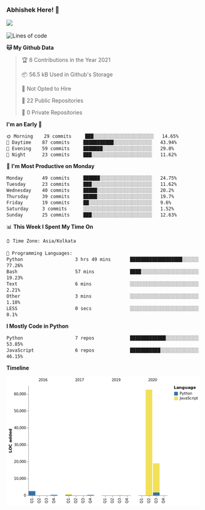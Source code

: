 ### Abhishek Here! 👋
![](https://komarev.com/ghpvc/?username=5parkp1ug&color=green)

<!--
**5parkp1ug/5parkp1ug** is a ✨ _special_ ✨ repository because its `README.md` (this file) appears on your GitHub profile.

Here are some ideas to get you started:

- 🔭 I’m currently working on ...
- 🌱 I’m currently learning ...
- 👯 I’m looking to collaborate on ...
- 🤔 I’m looking for help with ...
- 💬 Ask me about ...
- 📫 How to reach me: ...
- 😄 Pronouns: ...
- ⚡ Fun fact: ...
-->

<!--START_SECTION:waka-->
![Lines of code](https://img.shields.io/badge/From%20Hello%20World%20I%27ve%20Written-85687%20lines%20of%20code-blue)

**🐱 My Github Data** 

> 🏆 8 Contributions in the Year 2021
 > 
> 📦 56.5 kB Used in Github's Storage 
 > 
> 🚫 Not Opted to Hire
 > 
> 📜 22 Public Repositories 
 > 
> 🔑 0 Private Repositories  
 > 
**I'm an Early 🐤** 

```text
🌞 Morning    29 commits     ███░░░░░░░░░░░░░░░░░░░░░░   14.65% 
🌆 Daytime    87 commits     ███████████░░░░░░░░░░░░░░   43.94% 
🌃 Evening    59 commits     ███████░░░░░░░░░░░░░░░░░░   29.8% 
🌙 Night      23 commits     ███░░░░░░░░░░░░░░░░░░░░░░   11.62%

```
📅 **I'm Most Productive on Monday** 

```text
Monday       49 commits     ██████░░░░░░░░░░░░░░░░░░░   24.75% 
Tuesday      23 commits     ███░░░░░░░░░░░░░░░░░░░░░░   11.62% 
Wednesday    40 commits     █████░░░░░░░░░░░░░░░░░░░░   20.2% 
Thursday     39 commits     █████░░░░░░░░░░░░░░░░░░░░   19.7% 
Friday       19 commits     ██░░░░░░░░░░░░░░░░░░░░░░░   9.6% 
Saturday     3 commits      ░░░░░░░░░░░░░░░░░░░░░░░░░   1.52% 
Sunday       25 commits     ███░░░░░░░░░░░░░░░░░░░░░░   12.63%

```


📊 **This Week I Spent My Time On** 

```text
⌚︎ Time Zone: Asia/Kolkata

💬 Programming Languages: 
Python                   3 hrs 49 mins       ███████████████████░░░░░░   77.26% 
Bash                     57 mins             ████░░░░░░░░░░░░░░░░░░░░░   19.23% 
Text                     6 mins              ░░░░░░░░░░░░░░░░░░░░░░░░░   2.21% 
Other                    3 mins              ░░░░░░░░░░░░░░░░░░░░░░░░░   1.18% 
LESS                     0 secs              ░░░░░░░░░░░░░░░░░░░░░░░░░   0.1%

```

**I Mostly Code in Python** 

```text
Python                   7 repos             █████████████░░░░░░░░░░░░   53.85% 
JavaScript               6 repos             ███████████░░░░░░░░░░░░░░   46.15%

```


**Timeline**

![Chart not found](https://raw.githubusercontent.com/5parkp1ug/5parkp1ug/master/charts/bar_graph.png) 


<!--END_SECTION:waka-->
